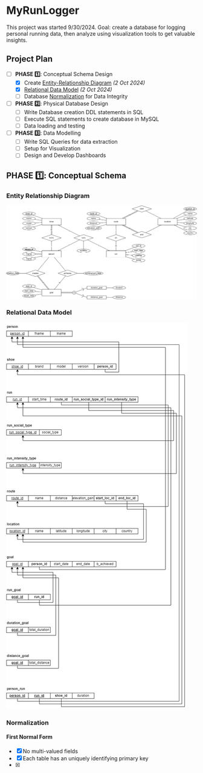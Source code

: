 # MyRunLogger

This project was started 9/30/2024.
Goal: create a database for logging personal running data, then analyze using visualization tools to get valuable insights.

## Project Plan
- [ ] **PHASE 1️⃣**: Conceptual Schema Design
    - [x] Create [Entity-Relationship Diagram](#entity-relationship-diagram) *(2 Oct 2024)*
    - [x] [Relational Data Model](#relational-data-model) *(2 Oct 2024)*
    - [ ] Database [Normalization](#normalization) for Data Integrity
- [ ] **PHASE 2️⃣**: Physical Database Design
    - [ ] Write Database creation DDL statements in SQL
    - [ ] Execute SQL statements to create database in MySQL
    - [ ] Data loading and testing
- [ ] **PHASE 3️⃣**: Data Modelling
    - [ ] Write SQL Queries for data extraction
    - [ ] Setup for Visualization
    - [ ] Design and Develop Dashboards

## PHASE 1️⃣: Conceptual Schema

### Entity Relationship Diagram
![MyRunLogger Entity-Relationship-Diagram](https://github.com/wongd1532/MyRunLogger/blob/main/conceptual-schema/ERD.jpg?raw=true)

### Relational Data Model
![MyRunLogger Relational-Data-Model](https://github.com/wongd1532/MyRunLogger/blob/main/conceptual-schema/relational-data-model.jpg?raw=true)

### Normalization
#### First Normal Form
- [x] No multi-valued fields
- [x] Each table has an uniquely identifying primary key
- [x] 